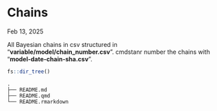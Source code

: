 # Chains

Feb 13, 2025

All Bayesian chains in csv structured in
“**variable/model/chain_number.csv**”. cmdstanr number the chains with
“**model-date-chain-sha.csv**”.

``` r
fs::dir_tree()
```

    .
    ├── README.md
    ├── README.qmd
    └── README.rmarkdown
